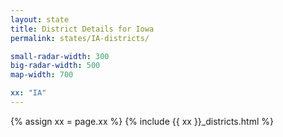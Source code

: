 ```yaml
---
layout: state
title: District Details for Iowa
permalink: states/IA-districts/

small-radar-width: 300
big-radar-width: 500
map-width: 700

xx: "IA"
---
```


{% assign xx = page.xx %}
{% include {{ xx }}_districts.html %}